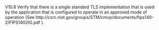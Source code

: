 V10.8 Verify that there is a single standard TLS implementation that is used by the application that is configured to operate in an approved mode of operation (See http:&#47;&#47;csrc.nist.gov&#47;groups&#47;STM&#47;cmvp&#47;documents&#47;fips140-2&#47;FIPS1402IG.pdf ).